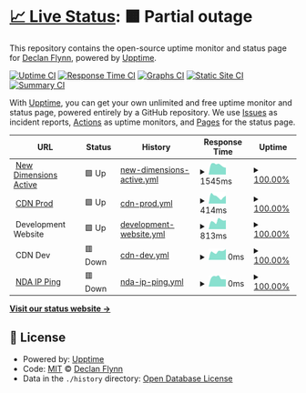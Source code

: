 # [📈 Live Status](https://flynnd6.github.io/nda-stats): <!--live status--> **🟧 Partial outage**

This repository contains the open-source uptime monitor and status page for [Declan Flynn](https://flynnd6.github.io/nda-stats), powered by [Upptime](https://github.com/upptime/upptime).

[![Uptime CI](https://github.com/flynnd6/nda-stats/workflows/Uptime%20CI/badge.svg)](https://github.com/upptime/upptime/actions?query=workflow%3A%22Uptime+CI%22)
[![Response Time CI](https://github.com/flynnd6/nda-stats/workflows/Response%20Time%20CI/badge.svg)](https://github.com/upptime/upptime/actions?query=workflow%3A%22Response+Time+CI%22)
[![Graphs CI](https://github.com/flynnd6/nda-stats/workflows/Graphs%20CI/badge.svg)](https://github.com/upptime/upptime/actions?query=workflow%3A%22Graphs+CI%22)
[![Static Site CI](https://github.com/flynnd6/nda-stats/workflows/Static%20Site%20CI/badge.svg)](https://github.com/upptime/upptime/actions?query=workflow%3A%22Static+Site+CI%22)
[![Summary CI](https://github.com/flynnd6/nda-stats/workflows/Summary%20CI/badge.svg)](https://github.com/upptime/upptime/actions?query=workflow%3A%22Summary+CI%22)

With [Upptime](https://upptime.js.org), you can get your own unlimited and free uptime monitor and status page, powered entirely by a GitHub repository. We use [Issues](https://github.com/flynnd6/nda-stats/issues) as incident reports, [Actions](https://github.com/flynnd6/nda-stats/actions) as uptime monitors, and [Pages](https://flynnd6.github.io/nda-stats) for the status page.

<!--start: status pages-->
<!-- This summary is generated by Upptime (https://github.com/upptime/upptime) -->
<!-- Do not edit this manually, your changes will be overwritten -->
<!-- prettier-ignore -->
| URL | Status | History | Response Time | Uptime |
| --- | ------ | ------- | ------------- | ------ |
| <img alt="" src="https://favicons.githubusercontent.com/newdimensionsactive.ie" height="13"> [New Dimensions Active](https://newdimensionsactive.ie) | 🟩 Up | [new-dimensions-active.yml](https://github.com/flynnd6/nda-stats/commits/HEAD/history/new-dimensions-active.yml) | <details><summary><img alt="Response time graph" src="./graphs/new-dimensions-active/response-time-week.png" height="20"> 1545ms</summary><br><a href="https://flynnd6.github.io/nda-stats/history/new-dimensions-active"><img alt="Response time 1545" src="https://img.shields.io/endpoint?url=https%3A%2F%2Fraw.githubusercontent.com%2Fflynnd6%2Fnda-stats%2FHEAD%2Fapi%2Fnew-dimensions-active%2Fresponse-time.json"></a><br><a href="https://flynnd6.github.io/nda-stats/history/new-dimensions-active"><img alt="24-hour response time 1545" src="https://img.shields.io/endpoint?url=https%3A%2F%2Fraw.githubusercontent.com%2Fflynnd6%2Fnda-stats%2FHEAD%2Fapi%2Fnew-dimensions-active%2Fresponse-time-day.json"></a><br><a href="https://flynnd6.github.io/nda-stats/history/new-dimensions-active"><img alt="7-day response time 1545" src="https://img.shields.io/endpoint?url=https%3A%2F%2Fraw.githubusercontent.com%2Fflynnd6%2Fnda-stats%2FHEAD%2Fapi%2Fnew-dimensions-active%2Fresponse-time-week.json"></a><br><a href="https://flynnd6.github.io/nda-stats/history/new-dimensions-active"><img alt="30-day response time 1545" src="https://img.shields.io/endpoint?url=https%3A%2F%2Fraw.githubusercontent.com%2Fflynnd6%2Fnda-stats%2FHEAD%2Fapi%2Fnew-dimensions-active%2Fresponse-time-month.json"></a><br><a href="https://flynnd6.github.io/nda-stats/history/new-dimensions-active"><img alt="1-year response time 1545" src="https://img.shields.io/endpoint?url=https%3A%2F%2Fraw.githubusercontent.com%2Fflynnd6%2Fnda-stats%2FHEAD%2Fapi%2Fnew-dimensions-active%2Fresponse-time-year.json"></a></details> | <details><summary><a href="https://flynnd6.github.io/nda-stats/history/new-dimensions-active">100.00%</a></summary><a href="https://flynnd6.github.io/nda-stats/history/new-dimensions-active"><img alt="All-time uptime 100.00%" src="https://img.shields.io/endpoint?url=https%3A%2F%2Fraw.githubusercontent.com%2Fflynnd6%2Fnda-stats%2FHEAD%2Fapi%2Fnew-dimensions-active%2Fuptime.json"></a><br><a href="https://flynnd6.github.io/nda-stats/history/new-dimensions-active"><img alt="24-hour uptime 100.00%" src="https://img.shields.io/endpoint?url=https%3A%2F%2Fraw.githubusercontent.com%2Fflynnd6%2Fnda-stats%2FHEAD%2Fapi%2Fnew-dimensions-active%2Fuptime-day.json"></a><br><a href="https://flynnd6.github.io/nda-stats/history/new-dimensions-active"><img alt="7-day uptime 100.00%" src="https://img.shields.io/endpoint?url=https%3A%2F%2Fraw.githubusercontent.com%2Fflynnd6%2Fnda-stats%2FHEAD%2Fapi%2Fnew-dimensions-active%2Fuptime-week.json"></a><br><a href="https://flynnd6.github.io/nda-stats/history/new-dimensions-active"><img alt="30-day uptime 100.00%" src="https://img.shields.io/endpoint?url=https%3A%2F%2Fraw.githubusercontent.com%2Fflynnd6%2Fnda-stats%2FHEAD%2Fapi%2Fnew-dimensions-active%2Fuptime-month.json"></a><br><a href="https://flynnd6.github.io/nda-stats/history/new-dimensions-active"><img alt="1-year uptime 100.00%" src="https://img.shields.io/endpoint?url=https%3A%2F%2Fraw.githubusercontent.com%2Fflynnd6%2Fnda-stats%2FHEAD%2Fapi%2Fnew-dimensions-active%2Fuptime-year.json"></a></details>
| <img alt="" src="https://favicons.githubusercontent.com/cdn.newdimensionsactive.ie" height="13"> [CDN Prod](https://cdn.newdimensionsactive.ie/wp-content/uploads/2020/03/trs_48f2dfa3dd5c5cb8fb3f5d1cc3e800c0-e1598116943298.png) | 🟩 Up | [cdn-prod.yml](https://github.com/flynnd6/nda-stats/commits/HEAD/history/cdn-prod.yml) | <details><summary><img alt="Response time graph" src="./graphs/cdn-prod/response-time-week.png" height="20"> 414ms</summary><br><a href="https://flynnd6.github.io/nda-stats/history/cdn-prod"><img alt="Response time 414" src="https://img.shields.io/endpoint?url=https%3A%2F%2Fraw.githubusercontent.com%2Fflynnd6%2Fnda-stats%2FHEAD%2Fapi%2Fcdn-prod%2Fresponse-time.json"></a><br><a href="https://flynnd6.github.io/nda-stats/history/cdn-prod"><img alt="24-hour response time 414" src="https://img.shields.io/endpoint?url=https%3A%2F%2Fraw.githubusercontent.com%2Fflynnd6%2Fnda-stats%2FHEAD%2Fapi%2Fcdn-prod%2Fresponse-time-day.json"></a><br><a href="https://flynnd6.github.io/nda-stats/history/cdn-prod"><img alt="7-day response time 414" src="https://img.shields.io/endpoint?url=https%3A%2F%2Fraw.githubusercontent.com%2Fflynnd6%2Fnda-stats%2FHEAD%2Fapi%2Fcdn-prod%2Fresponse-time-week.json"></a><br><a href="https://flynnd6.github.io/nda-stats/history/cdn-prod"><img alt="30-day response time 414" src="https://img.shields.io/endpoint?url=https%3A%2F%2Fraw.githubusercontent.com%2Fflynnd6%2Fnda-stats%2FHEAD%2Fapi%2Fcdn-prod%2Fresponse-time-month.json"></a><br><a href="https://flynnd6.github.io/nda-stats/history/cdn-prod"><img alt="1-year response time 414" src="https://img.shields.io/endpoint?url=https%3A%2F%2Fraw.githubusercontent.com%2Fflynnd6%2Fnda-stats%2FHEAD%2Fapi%2Fcdn-prod%2Fresponse-time-year.json"></a></details> | <details><summary><a href="https://flynnd6.github.io/nda-stats/history/cdn-prod">100.00%</a></summary><a href="https://flynnd6.github.io/nda-stats/history/cdn-prod"><img alt="All-time uptime 100.00%" src="https://img.shields.io/endpoint?url=https%3A%2F%2Fraw.githubusercontent.com%2Fflynnd6%2Fnda-stats%2FHEAD%2Fapi%2Fcdn-prod%2Fuptime.json"></a><br><a href="https://flynnd6.github.io/nda-stats/history/cdn-prod"><img alt="24-hour uptime 100.00%" src="https://img.shields.io/endpoint?url=https%3A%2F%2Fraw.githubusercontent.com%2Fflynnd6%2Fnda-stats%2FHEAD%2Fapi%2Fcdn-prod%2Fuptime-day.json"></a><br><a href="https://flynnd6.github.io/nda-stats/history/cdn-prod"><img alt="7-day uptime 100.00%" src="https://img.shields.io/endpoint?url=https%3A%2F%2Fraw.githubusercontent.com%2Fflynnd6%2Fnda-stats%2FHEAD%2Fapi%2Fcdn-prod%2Fuptime-week.json"></a><br><a href="https://flynnd6.github.io/nda-stats/history/cdn-prod"><img alt="30-day uptime 100.00%" src="https://img.shields.io/endpoint?url=https%3A%2F%2Fraw.githubusercontent.com%2Fflynnd6%2Fnda-stats%2FHEAD%2Fapi%2Fcdn-prod%2Fuptime-month.json"></a><br><a href="https://flynnd6.github.io/nda-stats/history/cdn-prod"><img alt="1-year uptime 100.00%" src="https://img.shields.io/endpoint?url=https%3A%2F%2Fraw.githubusercontent.com%2Fflynnd6%2Fnda-stats%2FHEAD%2Fapi%2Fcdn-prod%2Fuptime-year.json"></a></details>
| <img alt="" src="https://favicons.githubusercontent.com/null" height="13"> Development Website | 🟩 Up | [development-website.yml](https://github.com/flynnd6/nda-stats/commits/HEAD/history/development-website.yml) | <details><summary><img alt="Response time graph" src="./graphs/development-website/response-time-week.png" height="20"> 813ms</summary><br><a href="https://flynnd6.github.io/nda-stats/history/development-website"><img alt="Response time 813" src="https://img.shields.io/endpoint?url=https%3A%2F%2Fraw.githubusercontent.com%2Fflynnd6%2Fnda-stats%2FHEAD%2Fapi%2Fdevelopment-website%2Fresponse-time.json"></a><br><a href="https://flynnd6.github.io/nda-stats/history/development-website"><img alt="24-hour response time 813" src="https://img.shields.io/endpoint?url=https%3A%2F%2Fraw.githubusercontent.com%2Fflynnd6%2Fnda-stats%2FHEAD%2Fapi%2Fdevelopment-website%2Fresponse-time-day.json"></a><br><a href="https://flynnd6.github.io/nda-stats/history/development-website"><img alt="7-day response time 813" src="https://img.shields.io/endpoint?url=https%3A%2F%2Fraw.githubusercontent.com%2Fflynnd6%2Fnda-stats%2FHEAD%2Fapi%2Fdevelopment-website%2Fresponse-time-week.json"></a><br><a href="https://flynnd6.github.io/nda-stats/history/development-website"><img alt="30-day response time 813" src="https://img.shields.io/endpoint?url=https%3A%2F%2Fraw.githubusercontent.com%2Fflynnd6%2Fnda-stats%2FHEAD%2Fapi%2Fdevelopment-website%2Fresponse-time-month.json"></a><br><a href="https://flynnd6.github.io/nda-stats/history/development-website"><img alt="1-year response time 813" src="https://img.shields.io/endpoint?url=https%3A%2F%2Fraw.githubusercontent.com%2Fflynnd6%2Fnda-stats%2FHEAD%2Fapi%2Fdevelopment-website%2Fresponse-time-year.json"></a></details> | <details><summary><a href="https://flynnd6.github.io/nda-stats/history/development-website">100.00%</a></summary><a href="https://flynnd6.github.io/nda-stats/history/development-website"><img alt="All-time uptime 100.00%" src="https://img.shields.io/endpoint?url=https%3A%2F%2Fraw.githubusercontent.com%2Fflynnd6%2Fnda-stats%2FHEAD%2Fapi%2Fdevelopment-website%2Fuptime.json"></a><br><a href="https://flynnd6.github.io/nda-stats/history/development-website"><img alt="24-hour uptime 100.00%" src="https://img.shields.io/endpoint?url=https%3A%2F%2Fraw.githubusercontent.com%2Fflynnd6%2Fnda-stats%2FHEAD%2Fapi%2Fdevelopment-website%2Fuptime-day.json"></a><br><a href="https://flynnd6.github.io/nda-stats/history/development-website"><img alt="7-day uptime 100.00%" src="https://img.shields.io/endpoint?url=https%3A%2F%2Fraw.githubusercontent.com%2Fflynnd6%2Fnda-stats%2FHEAD%2Fapi%2Fdevelopment-website%2Fuptime-week.json"></a><br><a href="https://flynnd6.github.io/nda-stats/history/development-website"><img alt="30-day uptime 100.00%" src="https://img.shields.io/endpoint?url=https%3A%2F%2Fraw.githubusercontent.com%2Fflynnd6%2Fnda-stats%2FHEAD%2Fapi%2Fdevelopment-website%2Fuptime-month.json"></a><br><a href="https://flynnd6.github.io/nda-stats/history/development-website"><img alt="1-year uptime 100.00%" src="https://img.shields.io/endpoint?url=https%3A%2F%2Fraw.githubusercontent.com%2Fflynnd6%2Fnda-stats%2FHEAD%2Fapi%2Fdevelopment-website%2Fuptime-year.json"></a></details>
| <img alt="" src="https://favicons.githubusercontent.com/null" height="13"> CDN Dev | 🟥 Down | [cdn-dev.yml](https://github.com/flynnd6/nda-stats/commits/HEAD/history/cdn-dev.yml) | <details><summary><img alt="Response time graph" src="./graphs/cdn-dev/response-time-week.png" height="20"> 0ms</summary><br><a href="https://flynnd6.github.io/nda-stats/history/cdn-dev"><img alt="Response time 0" src="https://img.shields.io/endpoint?url=https%3A%2F%2Fraw.githubusercontent.com%2Fflynnd6%2Fnda-stats%2FHEAD%2Fapi%2Fcdn-dev%2Fresponse-time.json"></a><br><a href="https://flynnd6.github.io/nda-stats/history/cdn-dev"><img alt="24-hour response time 0" src="https://img.shields.io/endpoint?url=https%3A%2F%2Fraw.githubusercontent.com%2Fflynnd6%2Fnda-stats%2FHEAD%2Fapi%2Fcdn-dev%2Fresponse-time-day.json"></a><br><a href="https://flynnd6.github.io/nda-stats/history/cdn-dev"><img alt="7-day response time 0" src="https://img.shields.io/endpoint?url=https%3A%2F%2Fraw.githubusercontent.com%2Fflynnd6%2Fnda-stats%2FHEAD%2Fapi%2Fcdn-dev%2Fresponse-time-week.json"></a><br><a href="https://flynnd6.github.io/nda-stats/history/cdn-dev"><img alt="30-day response time 0" src="https://img.shields.io/endpoint?url=https%3A%2F%2Fraw.githubusercontent.com%2Fflynnd6%2Fnda-stats%2FHEAD%2Fapi%2Fcdn-dev%2Fresponse-time-month.json"></a><br><a href="https://flynnd6.github.io/nda-stats/history/cdn-dev"><img alt="1-year response time 0" src="https://img.shields.io/endpoint?url=https%3A%2F%2Fraw.githubusercontent.com%2Fflynnd6%2Fnda-stats%2FHEAD%2Fapi%2Fcdn-dev%2Fresponse-time-year.json"></a></details> | <details><summary><a href="https://flynnd6.github.io/nda-stats/history/cdn-dev">100.00%</a></summary><a href="https://flynnd6.github.io/nda-stats/history/cdn-dev"><img alt="All-time uptime 100.00%" src="https://img.shields.io/endpoint?url=https%3A%2F%2Fraw.githubusercontent.com%2Fflynnd6%2Fnda-stats%2FHEAD%2Fapi%2Fcdn-dev%2Fuptime.json"></a><br><a href="https://flynnd6.github.io/nda-stats/history/cdn-dev"><img alt="24-hour uptime 100.00%" src="https://img.shields.io/endpoint?url=https%3A%2F%2Fraw.githubusercontent.com%2Fflynnd6%2Fnda-stats%2FHEAD%2Fapi%2Fcdn-dev%2Fuptime-day.json"></a><br><a href="https://flynnd6.github.io/nda-stats/history/cdn-dev"><img alt="7-day uptime 100.00%" src="https://img.shields.io/endpoint?url=https%3A%2F%2Fraw.githubusercontent.com%2Fflynnd6%2Fnda-stats%2FHEAD%2Fapi%2Fcdn-dev%2Fuptime-week.json"></a><br><a href="https://flynnd6.github.io/nda-stats/history/cdn-dev"><img alt="30-day uptime 100.00%" src="https://img.shields.io/endpoint?url=https%3A%2F%2Fraw.githubusercontent.com%2Fflynnd6%2Fnda-stats%2FHEAD%2Fapi%2Fcdn-dev%2Fuptime-month.json"></a><br><a href="https://flynnd6.github.io/nda-stats/history/cdn-dev"><img alt="1-year uptime 100.00%" src="https://img.shields.io/endpoint?url=https%3A%2F%2Fraw.githubusercontent.com%2Fflynnd6%2Fnda-stats%2FHEAD%2Fapi%2Fcdn-dev%2Fuptime-year.json"></a></details>
| <img alt="" src="https://favicons.githubusercontent.com/null" height="13"> [NDA IP Ping](34.255.40.57) | 🟥 Down | [nda-ip-ping.yml](https://github.com/flynnd6/nda-stats/commits/HEAD/history/nda-ip-ping.yml) | <details><summary><img alt="Response time graph" src="./graphs/nda-ip-ping/response-time-week.png" height="20"> 0ms</summary><br><a href="https://flynnd6.github.io/nda-stats/history/nda-ip-ping"><img alt="Response time 0" src="https://img.shields.io/endpoint?url=https%3A%2F%2Fraw.githubusercontent.com%2Fflynnd6%2Fnda-stats%2FHEAD%2Fapi%2Fnda-ip-ping%2Fresponse-time.json"></a><br><a href="https://flynnd6.github.io/nda-stats/history/nda-ip-ping"><img alt="24-hour response time 0" src="https://img.shields.io/endpoint?url=https%3A%2F%2Fraw.githubusercontent.com%2Fflynnd6%2Fnda-stats%2FHEAD%2Fapi%2Fnda-ip-ping%2Fresponse-time-day.json"></a><br><a href="https://flynnd6.github.io/nda-stats/history/nda-ip-ping"><img alt="7-day response time 0" src="https://img.shields.io/endpoint?url=https%3A%2F%2Fraw.githubusercontent.com%2Fflynnd6%2Fnda-stats%2FHEAD%2Fapi%2Fnda-ip-ping%2Fresponse-time-week.json"></a><br><a href="https://flynnd6.github.io/nda-stats/history/nda-ip-ping"><img alt="30-day response time 0" src="https://img.shields.io/endpoint?url=https%3A%2F%2Fraw.githubusercontent.com%2Fflynnd6%2Fnda-stats%2FHEAD%2Fapi%2Fnda-ip-ping%2Fresponse-time-month.json"></a><br><a href="https://flynnd6.github.io/nda-stats/history/nda-ip-ping"><img alt="1-year response time 0" src="https://img.shields.io/endpoint?url=https%3A%2F%2Fraw.githubusercontent.com%2Fflynnd6%2Fnda-stats%2FHEAD%2Fapi%2Fnda-ip-ping%2Fresponse-time-year.json"></a></details> | <details><summary><a href="https://flynnd6.github.io/nda-stats/history/nda-ip-ping">100.00%</a></summary><a href="https://flynnd6.github.io/nda-stats/history/nda-ip-ping"><img alt="All-time uptime 100.00%" src="https://img.shields.io/endpoint?url=https%3A%2F%2Fraw.githubusercontent.com%2Fflynnd6%2Fnda-stats%2FHEAD%2Fapi%2Fnda-ip-ping%2Fuptime.json"></a><br><a href="https://flynnd6.github.io/nda-stats/history/nda-ip-ping"><img alt="24-hour uptime 100.00%" src="https://img.shields.io/endpoint?url=https%3A%2F%2Fraw.githubusercontent.com%2Fflynnd6%2Fnda-stats%2FHEAD%2Fapi%2Fnda-ip-ping%2Fuptime-day.json"></a><br><a href="https://flynnd6.github.io/nda-stats/history/nda-ip-ping"><img alt="7-day uptime 100.00%" src="https://img.shields.io/endpoint?url=https%3A%2F%2Fraw.githubusercontent.com%2Fflynnd6%2Fnda-stats%2FHEAD%2Fapi%2Fnda-ip-ping%2Fuptime-week.json"></a><br><a href="https://flynnd6.github.io/nda-stats/history/nda-ip-ping"><img alt="30-day uptime 100.00%" src="https://img.shields.io/endpoint?url=https%3A%2F%2Fraw.githubusercontent.com%2Fflynnd6%2Fnda-stats%2FHEAD%2Fapi%2Fnda-ip-ping%2Fuptime-month.json"></a><br><a href="https://flynnd6.github.io/nda-stats/history/nda-ip-ping"><img alt="1-year uptime 100.00%" src="https://img.shields.io/endpoint?url=https%3A%2F%2Fraw.githubusercontent.com%2Fflynnd6%2Fnda-stats%2FHEAD%2Fapi%2Fnda-ip-ping%2Fuptime-year.json"></a></details>

<!--end: status pages-->

[**Visit our status website →**](https://flynnd6.github.io/nda-stats)

## 📄 License

- Powered by: [Upptime](https://github.com/upptime/upptime)
- Code: [MIT](./LICENSE) © [Declan Flynn](https://flynnd6.github.io/nda-stats)
- Data in the `./history` directory: [Open Database License](https://opendatacommons.org/licenses/odbl/1-0/)
